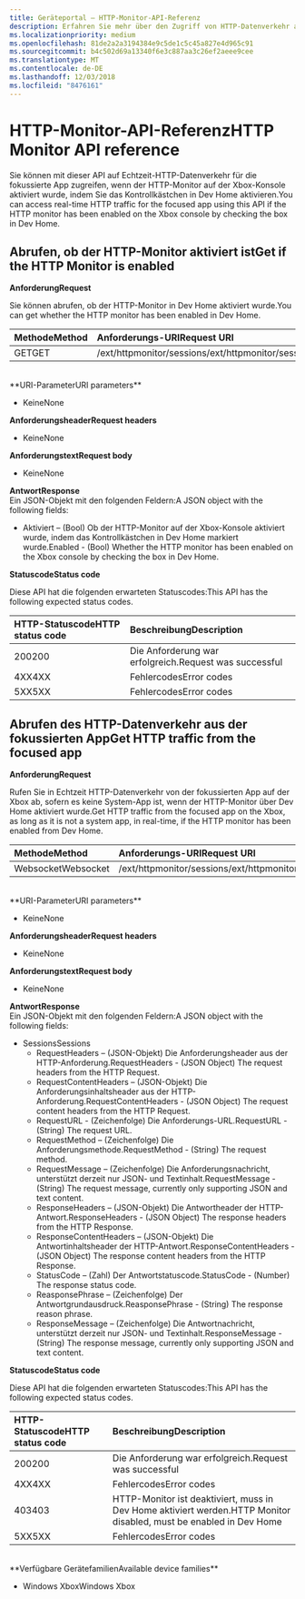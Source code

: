 ```yaml
---
title: Geräteportal – HTTP-Monitor-API-Referenz
description: Erfahren Sie mehr über den Zugriff von HTTP-Datenverkehr aus der fokussierten App auf einer Xbox.
ms.localizationpriority: medium
ms.openlocfilehash: 81de2a2a3194384e9c5de1c5c45a827e4d965c91
ms.sourcegitcommit: b4c502d69a13340f6e3c887aa3c26ef2aeee9cee
ms.translationtype: MT
ms.contentlocale: de-DE
ms.lasthandoff: 12/03/2018
ms.locfileid: "8476161"
---
```

# <a name="http-monitor-api-reference"></a><span data-ttu-id="ac81b-103">HTTP-Monitor-API-Referenz</span><span class="sxs-lookup"><span data-stu-id="ac81b-103">HTTP Monitor API reference</span></span>   
<span data-ttu-id="ac81b-104">Sie können mit dieser API auf Echtzeit-HTTP-Datenverkehr für die fokussierte App zugreifen, wenn der HTTP-Monitor auf der Xbox-Konsole aktiviert wurde, indem Sie das Kontrollkästchen in Dev Home aktivieren.</span><span class="sxs-lookup"><span data-stu-id="ac81b-104">You can access real-time HTTP traffic for the focused app using this API if the HTTP monitor has been enabled on the Xbox console by checking the box in Dev Home.</span></span>

## <a name="get-if-the-http-monitor-is-enabled"></a><span data-ttu-id="ac81b-105">Abrufen, ob der HTTP-Monitor aktiviert ist</span><span class="sxs-lookup"><span data-stu-id="ac81b-105">Get if the HTTP Monitor is enabled</span></span>

**<span data-ttu-id="ac81b-106">Anforderung</span><span class="sxs-lookup"><span data-stu-id="ac81b-106">Request</span></span>**

<span data-ttu-id="ac81b-107">Sie können abrufen, ob der HTTP-Monitor in Dev Home aktiviert wurde.</span><span class="sxs-lookup"><span data-stu-id="ac81b-107">You can get whether the HTTP monitor has been enabled in Dev Home.</span></span>

<span data-ttu-id="ac81b-108">Methode</span><span class="sxs-lookup"><span data-stu-id="ac81b-108">Method</span></span>      | <span data-ttu-id="ac81b-109">Anforderungs-URI</span><span class="sxs-lookup"><span data-stu-id="ac81b-109">Request URI</span></span>
:------     | :-----
<span data-ttu-id="ac81b-110">GET</span><span class="sxs-lookup"><span data-stu-id="ac81b-110">GET</span></span> | <span data-ttu-id="ac81b-111">/ext/httpmonitor/sessions</span><span class="sxs-lookup"><span data-stu-id="ac81b-111">/ext/httpmonitor/sessions</span></span>
<br />
**<span data-ttu-id="ac81b-112">URI-Parameter</span><span class="sxs-lookup"><span data-stu-id="ac81b-112">URI parameters</span></span>**

- <span data-ttu-id="ac81b-113">Keine</span><span class="sxs-lookup"><span data-stu-id="ac81b-113">None</span></span>

**<span data-ttu-id="ac81b-114">Anforderungsheader</span><span class="sxs-lookup"><span data-stu-id="ac81b-114">Request headers</span></span>**

- <span data-ttu-id="ac81b-115">Keine</span><span class="sxs-lookup"><span data-stu-id="ac81b-115">None</span></span>

**<span data-ttu-id="ac81b-116">Anforderungstext</span><span class="sxs-lookup"><span data-stu-id="ac81b-116">Request body</span></span>**

- <span data-ttu-id="ac81b-117">Keine</span><span class="sxs-lookup"><span data-stu-id="ac81b-117">None</span></span>

**<span data-ttu-id="ac81b-118">Antwort</span><span class="sxs-lookup"><span data-stu-id="ac81b-118">Response</span></span>**   
<span data-ttu-id="ac81b-119">Ein JSON-Objekt mit den folgenden Feldern:</span><span class="sxs-lookup"><span data-stu-id="ac81b-119">A JSON object with the following fields:</span></span>

* <span data-ttu-id="ac81b-120">Aktiviert – (Bool) Ob der HTTP-Monitor auf der Xbox-Konsole aktiviert wurde, indem das Kontrollkästchen in Dev Home markiert wurde.</span><span class="sxs-lookup"><span data-stu-id="ac81b-120">Enabled - (Bool) Whether the HTTP monitor has been enabled on the Xbox console by checking the box in Dev Home.</span></span>

**<span data-ttu-id="ac81b-121">Statuscode</span><span class="sxs-lookup"><span data-stu-id="ac81b-121">Status code</span></span>**

<span data-ttu-id="ac81b-122">Diese API hat die folgenden erwarteten Statuscodes:</span><span class="sxs-lookup"><span data-stu-id="ac81b-122">This API has the following expected status codes.</span></span>

<span data-ttu-id="ac81b-123">HTTP-Statuscode</span><span class="sxs-lookup"><span data-stu-id="ac81b-123">HTTP status code</span></span>      | <span data-ttu-id="ac81b-124">Beschreibung</span><span class="sxs-lookup"><span data-stu-id="ac81b-124">Description</span></span>
:------     | :-----
<span data-ttu-id="ac81b-125">200</span><span class="sxs-lookup"><span data-stu-id="ac81b-125">200</span></span> | <span data-ttu-id="ac81b-126">Die Anforderung war erfolgreich.</span><span class="sxs-lookup"><span data-stu-id="ac81b-126">Request was successful</span></span>
<span data-ttu-id="ac81b-127">4XX</span><span class="sxs-lookup"><span data-stu-id="ac81b-127">4XX</span></span> | <span data-ttu-id="ac81b-128">Fehlercodes</span><span class="sxs-lookup"><span data-stu-id="ac81b-128">Error codes</span></span>
<span data-ttu-id="ac81b-129">5XX</span><span class="sxs-lookup"><span data-stu-id="ac81b-129">5XX</span></span> | <span data-ttu-id="ac81b-130">Fehlercodes</span><span class="sxs-lookup"><span data-stu-id="ac81b-130">Error codes</span></span>

## <a name="get-http-traffic-from-the-focused-app"></a><span data-ttu-id="ac81b-131">Abrufen des HTTP-Datenverkehr aus der fokussierten App</span><span class="sxs-lookup"><span data-stu-id="ac81b-131">Get HTTP traffic from the focused app</span></span>
**<span data-ttu-id="ac81b-132">Anforderung</span><span class="sxs-lookup"><span data-stu-id="ac81b-132">Request</span></span>**

<span data-ttu-id="ac81b-133">Rufen Sie in Echtzeit HTTP-Datenverkehr von der fokussierten App auf der Xbox ab, sofern es keine System-App ist, wenn der HTTP-Monitor über Dev Home aktiviert wurde.</span><span class="sxs-lookup"><span data-stu-id="ac81b-133">Get HTTP traffic from the focused app on the Xbox, as long as it is not a system app, in real-time, if the HTTP monitor has been enabled from Dev Home.</span></span>

<span data-ttu-id="ac81b-134">Methode</span><span class="sxs-lookup"><span data-stu-id="ac81b-134">Method</span></span>      | <span data-ttu-id="ac81b-135">Anforderungs-URI</span><span class="sxs-lookup"><span data-stu-id="ac81b-135">Request URI</span></span>
:------     | :-----
<span data-ttu-id="ac81b-136">Websocket</span><span class="sxs-lookup"><span data-stu-id="ac81b-136">Websocket</span></span> | <span data-ttu-id="ac81b-137">/ext/httpmonitor/sessions</span><span class="sxs-lookup"><span data-stu-id="ac81b-137">/ext/httpmonitor/sessions</span></span>
<br />
**<span data-ttu-id="ac81b-138">URI-Parameter</span><span class="sxs-lookup"><span data-stu-id="ac81b-138">URI parameters</span></span>**

- <span data-ttu-id="ac81b-139">Keine</span><span class="sxs-lookup"><span data-stu-id="ac81b-139">None</span></span>

**<span data-ttu-id="ac81b-140">Anforderungsheader</span><span class="sxs-lookup"><span data-stu-id="ac81b-140">Request headers</span></span>**

- <span data-ttu-id="ac81b-141">Keine</span><span class="sxs-lookup"><span data-stu-id="ac81b-141">None</span></span>

**<span data-ttu-id="ac81b-142">Anforderungstext</span><span class="sxs-lookup"><span data-stu-id="ac81b-142">Request body</span></span>**

- <span data-ttu-id="ac81b-143">Keine</span><span class="sxs-lookup"><span data-stu-id="ac81b-143">None</span></span>

**<span data-ttu-id="ac81b-144">Antwort</span><span class="sxs-lookup"><span data-stu-id="ac81b-144">Response</span></span>**   
<span data-ttu-id="ac81b-145">Ein JSON-Objekt mit den folgenden Feldern:</span><span class="sxs-lookup"><span data-stu-id="ac81b-145">A JSON object with the following fields:</span></span>

* <span data-ttu-id="ac81b-146">Sessions</span><span class="sxs-lookup"><span data-stu-id="ac81b-146">Sessions</span></span>
    * <span data-ttu-id="ac81b-147">RequestHeaders – (JSON-Objekt) Die Anforderungsheader aus der HTTP-Anforderung.</span><span class="sxs-lookup"><span data-stu-id="ac81b-147">RequestHeaders - (JSON Object) The request headers from the HTTP Request.</span></span>
    * <span data-ttu-id="ac81b-148">RequestContentHeaders – (JSON-Objekt) Die Anforderungsinhaltsheader aus der HTTP-Anforderung.</span><span class="sxs-lookup"><span data-stu-id="ac81b-148">RequestContentHeaders - (JSON Object) The request content headers from the HTTP Request.</span></span>
    * <span data-ttu-id="ac81b-149">RequestURL - (Zeichenfolge) Die Anforderungs-URL.</span><span class="sxs-lookup"><span data-stu-id="ac81b-149">RequestURL - (String) The request URL.</span></span>
    * <span data-ttu-id="ac81b-150">RequestMethod – (Zeichenfolge) Die Anforderungsmethode.</span><span class="sxs-lookup"><span data-stu-id="ac81b-150">RequestMethod - (String) The request method.</span></span>
    * <span data-ttu-id="ac81b-151">RequestMessage – (Zeichenfolge) Die Anforderungsnachricht, unterstützt derzeit nur JSON- und Textinhalt.</span><span class="sxs-lookup"><span data-stu-id="ac81b-151">RequestMessage - (String) The request message, currently only supporting JSON and text content.</span></span>
    * <span data-ttu-id="ac81b-152">ResponseHeaders – (JSON-Objekt) Die Antwortheader der HTTP-Antwort.</span><span class="sxs-lookup"><span data-stu-id="ac81b-152">ResponseHeaders - (JSON Object) The response headers from the HTTP Response.</span></span>
    * <span data-ttu-id="ac81b-153">ResponseContentHeaders – (JSON-Objekt) Die Antwortinhaltsheader der HTTP-Antwort.</span><span class="sxs-lookup"><span data-stu-id="ac81b-153">ResponseContentHeaders - (JSON Object) The response content headers from the HTTP Response.</span></span>
    * <span data-ttu-id="ac81b-154">StatusCode – (Zahl) Der Antwortstatuscode.</span><span class="sxs-lookup"><span data-stu-id="ac81b-154">StatusCode - (Number) The response status code.</span></span>
    * <span data-ttu-id="ac81b-155">ReasponsePhrase – (Zeichenfolge) Der Antwortgrundausdruck.</span><span class="sxs-lookup"><span data-stu-id="ac81b-155">ReasponsePhrase - (String) The response reason phrase.</span></span>
    * <span data-ttu-id="ac81b-156">ResponseMessage – (Zeichenfolge) Die Antwortnachricht, unterstützt derzeit nur JSON- und Textinhalt.</span><span class="sxs-lookup"><span data-stu-id="ac81b-156">ResponseMessage - (String) The response message, currently only supporting JSON and text content.</span></span>

**<span data-ttu-id="ac81b-157">Statuscode</span><span class="sxs-lookup"><span data-stu-id="ac81b-157">Status code</span></span>**

<span data-ttu-id="ac81b-158">Diese API hat die folgenden erwarteten Statuscodes:</span><span class="sxs-lookup"><span data-stu-id="ac81b-158">This API has the following expected status codes.</span></span>

<span data-ttu-id="ac81b-159">HTTP-Statuscode</span><span class="sxs-lookup"><span data-stu-id="ac81b-159">HTTP status code</span></span>      | <span data-ttu-id="ac81b-160">Beschreibung</span><span class="sxs-lookup"><span data-stu-id="ac81b-160">Description</span></span>
:------     | :-----
<span data-ttu-id="ac81b-161">200</span><span class="sxs-lookup"><span data-stu-id="ac81b-161">200</span></span> | <span data-ttu-id="ac81b-162">Die Anforderung war erfolgreich.</span><span class="sxs-lookup"><span data-stu-id="ac81b-162">Request was successful</span></span>
<span data-ttu-id="ac81b-163">4XX</span><span class="sxs-lookup"><span data-stu-id="ac81b-163">4XX</span></span> | <span data-ttu-id="ac81b-164">Fehlercodes</span><span class="sxs-lookup"><span data-stu-id="ac81b-164">Error codes</span></span>
<span data-ttu-id="ac81b-165">403</span><span class="sxs-lookup"><span data-stu-id="ac81b-165">403</span></span> | <span data-ttu-id="ac81b-166">HTTP-Monitor ist deaktiviert, muss in Dev Home aktiviert werden.</span><span class="sxs-lookup"><span data-stu-id="ac81b-166">HTTP Monitor disabled, must be enabled in Dev Home</span></span>
<span data-ttu-id="ac81b-167">5XX</span><span class="sxs-lookup"><span data-stu-id="ac81b-167">5XX</span></span> | <span data-ttu-id="ac81b-168">Fehlercodes</span><span class="sxs-lookup"><span data-stu-id="ac81b-168">Error codes</span></span>

<br />
**<span data-ttu-id="ac81b-169">Verfügbare Gerätefamilien</span><span class="sxs-lookup"><span data-stu-id="ac81b-169">Available device families</span></span>**

* <span data-ttu-id="ac81b-170">Windows Xbox</span><span class="sxs-lookup"><span data-stu-id="ac81b-170">Windows Xbox</span></span>